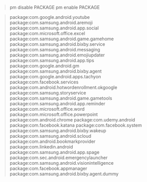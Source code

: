 >pm disable PACKAGE
>pm enable PACKAGE


>package:com.google.android.youtube
>package:com.samsung.android.aremoji
>package:com.samsung.android.app.social
>package:com.microsoft.office.excel
>package:com.samsung.android.game.gamehome
>package:com.samsung.android.bixby.service
>package:com.samsung.android.messaging
>package:com.samsung.android.emojiupdater
>package:com.samsung.android.app.tips
>package:com.google.android.gm
>package:com.samsung.android.bixby.agent
>package:com.google.android.apps.tachyon
>package:com.facebook.services
>package:com.android.hotwordenrollment.okgoogle
>package:com.samsung.storyservice
>package:com.samsung.android.game.gametools
>package:com.samsung.android.app.reminder
>package:com.microsoft.office.word
>package:com.microsoft.office.powerpoint
>package:com.android.chrome
>package:com.udemy.android
>package:com.facebook.katana
>package:com.facebook.system
>package:com.samsung.android.bixby.wakeup
>package:com.samsung.android.scloud
>package:com.android.bookmarkprovider
>package:com.linkedin.android
>package:com.samsung.android.app.spage
>package:com.sec.android.emergencylauncher
>package:com.samsung.android.visionintelligence
>package:com.facebook.appmanager
>package:com.samsung.android.bixby.agent.dummy
